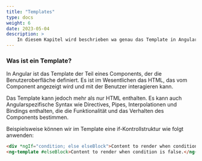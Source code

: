 ```yaml
---
title: "Templates"
type: docs
weight: 6
date: 2023-05-04
description: >
    In diesem Kapitel wird beschrieben wa genau das Template in Angular ist.
---
```


### Was ist ein Template?
In Angular ist das Template der Teil eines Components, der die Benutzeroberfläche definiert. Es ist im Wesentlichen das HTML, das vom Component angezeigt wird und mit der Benutzer interagieren kann.

Das Template kann jedoch mehr als nur HTML enthalten. Es kann auch Angularspezifische Syntax wie Directives, Pipes, Interpolationen und Bindings enthalten, die die Funktionalität und das Verhalten des Components bestimmen.

Beispielsweise können wir im Template eine if-Kontrollstruktur wie folgt anwenden:
```html
<div *ngIf="condition; else elseBlock">Content to render when condition is true.</div>
<ng-template #elseBlock>Content to render when condition is false.</ng-template>
```

